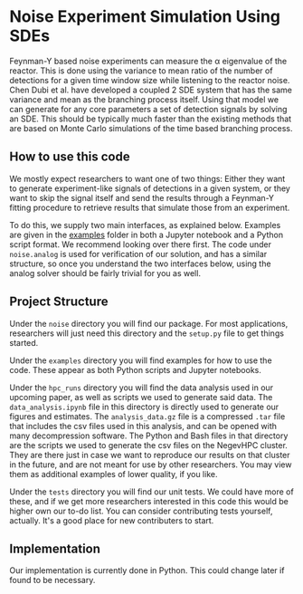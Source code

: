 # Noise Experiment Simulation Using SDEs
Feynman-Y based noise experiments can measure the α eigenvalue of the reactor. 
This is done using the variance to mean ratio of the number of detections for a given time window size while listening to the reactor noise.
Chen Dubi et al. have developed a coupled 2 SDE system that has the same variance and mean as the branching process itself.
Using that model we can generate for any core parameters a set of detection signals by solving an SDE.
This should be typically much faster than the existing methods that are based on Monte Carlo simulations of the time based branching process.

## How to use this code
We mostly expect researchers to want one of two things: Either they want to generate experiment-like signals of detections in a given system, or they want to skip the signal itself and send the results through a Feynman-Y fitting procedure to retrieve results that simulate those from an experiment.

To do this, we supply two main interfaces, as explained below. Examples are given in the [examples](https://github.com/esheder/noise/tree/master/examples) folder in both a Jupyter notebook and a Python script format.
We recommend looking over there first.
The code under `noise.analog` is used for verification of our solution, and has a similar structure, so once you understand the two interfaces below, using the analog solver should be fairly trivial for you as well.

## Project Structure
Under the `noise` directory you will find our package. 
For most applications, researchers will just need this directory and the `setup.py` file to get things started.

Under the `examples` directory you will find examples for how to use the code. These appear as both Python scripts and Jupyter notebooks.

Under the `hpc_runs` directory you will find the data analysis used in our upcoming paper, as well as scripts we used to generate said data.
The `data_analysis.ipynb` file in this directory is directly used to generate our figures and estimates.
The `analysis_data.gz` file is a compressed `.tar` file that includes the csv files used in this analysis, and can be opened with many decompression software.
The Python and Bash files in that directory are the scripts we used to generate the csv files on the NegevHPC cluster. They are there just in case we want to reproduce our results on that cluster in the future, and are not meant for use by other researchers. You may view them as additional examples of lower quality, if you like.

Under the `tests` directory you will find our unit tests.
We could have more of these, and if we get more researchers interested in this code this would be higher own our to-do list.
You can consider contributing tests yourself, actually. It's a good place for new contributers to start.

## Implementation
Our implementation is currently done in Python. This could change later if found to be necessary.

